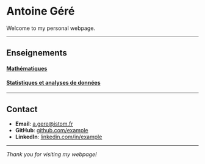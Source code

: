 # Antoine Géré

Welcome to my personal webpage.

---

## Enseignements

#### [Mathématiques](./mATh.md)

#### [Statistiques et analyses de données](./sTa7.md) 

---

## Contact

- **Email**: a.gere@istom.fr
- **GitHub**: [github.com/example](https://github.com/example)
- **LinkedIn**: [linkedin.com/in/example](https://linkedin.com/in/example)

---

*Thank you for visiting my webpage!*
